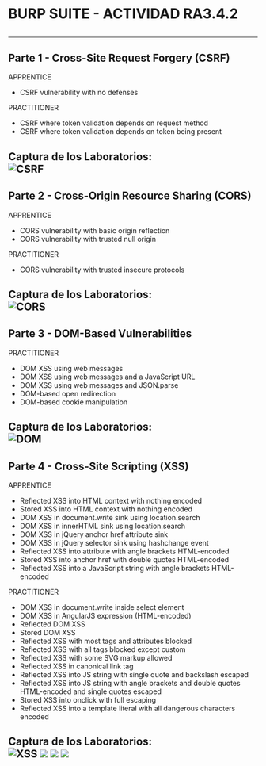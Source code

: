# BURP SUITE - ACTIVIDAD RA3.4.2
##
---

## Parte 1 - Cross-Site Request Forgery (CSRF)

APPRENTICE  
- CSRF vulnerability with no defenses  

PRACTITIONER  
- CSRF where token validation depends on request method  
- CSRF where token validation depends on token being present  

Captura de los Laboratorios:  
![CSRF](./Imagenes/Cross-site%20request%20forgery.png)
---

## Parte 2 - Cross-Origin Resource Sharing (CORS)

APPRENTICE  
- CORS vulnerability with basic origin reflection  
- CORS vulnerability with trusted null origin  

PRACTITIONER  
- CORS vulnerability with trusted insecure protocols  

Captura de los Laboratorios:  
![CORS](./Imagenes/CORS.png)
---

## Parte 3 - DOM-Based Vulnerabilities

PRACTITIONER  
- DOM XSS using web messages  
- DOM XSS using web messages and a JavaScript URL  
- DOM XSS using web messages and JSON.parse  
- DOM-based open redirection  
- DOM-based cookie manipulation  

Captura de los Laboratorios:  
![DOM](./Imagenes/DOM.png)
---

## Parte 4 - Cross-Site Scripting (XSS)

APPRENTICE  
- Reflected XSS into HTML context with nothing encoded  
- Stored XSS into HTML context with nothing encoded  
- DOM XSS in document.write sink using location.search  
- DOM XSS in innerHTML sink using location.search  
- DOM XSS in jQuery anchor href attribute sink  
- DOM XSS in jQuery selector sink using hashchange event  
- Reflected XSS into attribute with angle brackets HTML-encoded  
- Stored XSS into anchor href with double quotes HTML-encoded  
- Reflected XSS into a JavaScript string with angle brackets HTML-encoded  

PRACTITIONER  
- DOM XSS in document.write inside select element  
- DOM XSS in AngularJS expression (HTML-encoded)  
- Reflected DOM XSS  
- Stored DOM XSS  
- Reflected XSS with most tags and attributes blocked  
- Reflected XSS with all tags blocked except custom  
- Reflected XSS with some SVG markup allowed  
- Reflected XSS in canonical link tag  
- Reflected XSS into JS string with single quote and backslash escaped  
- Reflected XSS into JS string with angle brackets and double quotes HTML-encoded and single quotes escaped  
- Stored XSS into onclick with full escaping  
- Reflected XSS into a template literal with all dangerous characters encoded  

Captura de los Laboratorios:  
![XSS](./Imagenes/Cross-site%20scripting1.png)
![](./Imagenes/Cross-site%20scripting2.png)
![](./Imagenes/Cross-site%20scripting3.png)
![](./Imagenes/Cross-site%20scripting4.png)
---
